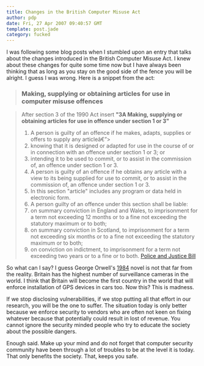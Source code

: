 ```yaml
---
title: Changes in the British Computer Misuse Act
author: pdp
date: Fri, 27 Apr 2007 09:40:57 GMT
template: post.jade
category: fucked
---
```


I was following some blog posts when I stumbled upon an entry that talks about the changes introduced in the British Computer Misuse Act. I knew about these changes for quite some time now but I have always been thinking that as long as you stay on the good side of the fence you will be alright. I guess I was wrong. Here is a snippet from the act:

> ### Making, supplying or obtaining articles for use in computer misuse offences

> After section 3 of the 1990 Act insert **"3A Making, supplying or obtaining articles for use in offence under section 1 or 3"**
> 
> 1. A person is guilty of an offence if he makes, adapts, supplies or offers to supply any articleâ€”> 
>   1. knowing that it is designed or adapted for use in the course of or in connection with an offence under section 1 or 3; or
>   2. intending it to be used to commit, or to assist in the commission of, an offence under section 1 or 3.
> 2. A person is guilty of an offence if he obtains any article with a view to its being supplied for use to commit, or to assist in the commission of, an offence under section 1 or 3.
> 3. In this section "article" includes any program or data held in electronic form.
> 4. A person guilty of an offence under this section shall be liable:
>   1. on summary conviction in England and Wales, to imprisonment for a term not exceeding 12 months or to a fine not exceeding the statutory maximum or to both;
>   2. on summary conviction in Scotland, to imprisonment for a term not exceeding six months or to a fine not exceeding the statutory maximum or to both;
>   3. on conviction on indictment, to imprisonment for a term not exceeding two years or to a fine or to both.
> [Police and Justice Bill](http://www.publications.parliament.uk/pa/cm200506/cmbills/119/06119.27-33.html)

So what can I say? I guess George Orwell's [1984](http://en.wikipedia.org/wiki/Nineteen_Eighty-Four) novel is not that far from the reality. Britain has the highest number of surveillance cameras in the world. I think that Britain will become the first country in the world that will enforce installation of GPS devices in cars too. Now this? This is madness.

If we stop disclosing vulnerabilities, if we stop putting all that effort in our research, you will be the one to suffer. The situation today is only better because we enforce security to vendors who are often not keen on fixing whatever because that potentially could result in lost of revenue. You cannot ignore the security minded people who try to educate the society about the possible dangers.

Enough said. Make up your mind and do not forget that computer security community have been through a lot of troubles to be at the level it is today. That only benefits the society. That, keeps you safe.

